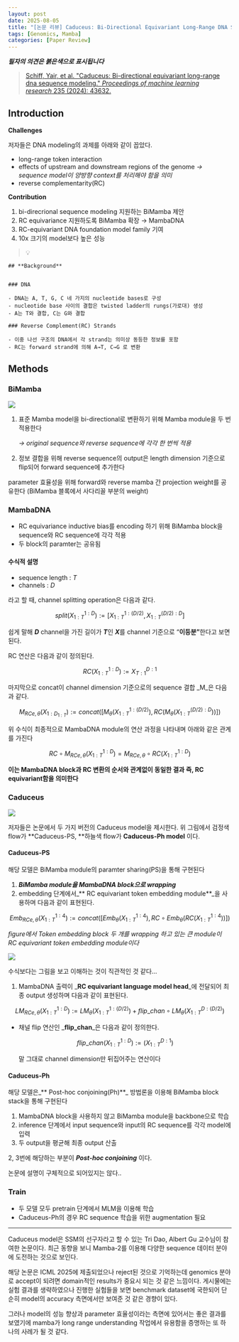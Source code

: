 ```yaml
---
layout: post
date: 2025-08-05
title: "[논문 리뷰] Caduceus: Bi-Directional Equivariant Long-Range DNA Sequence Modeling"
tags: [Genomics, Mamba]
categories: [Paper Review]
---
```


<span class="notion-red">_**필자의 의견은 붉은색으로 표시됩니다**_</span>


> [Schiff, Yair, et al. "Caduceus: Bi-directional equivariant long-range dna sequence modeling." ](https://pmc.ncbi.nlm.nih.gov/articles/PMC12189541/)[_Proceedings of machine learning research_](https://pmc.ncbi.nlm.nih.gov/articles/PMC12189541/)[ 235 (2024): 43632.](https://pmc.ncbi.nlm.nih.gov/articles/PMC12189541/)



## Introduction


**Challenges**


저자들은 DNA modeling의 과제를 아래와 같이 꼽았다.

- long-range token interaction
- effects of upstream and downstream regions of the genome 
_→ sequence model이 양방향 context를 처리해야 함을 의미_
- reverse complementarity(RC)

**Contribution**

1. bi-direcrional sequence modeling 지원하는 BiMamba 제안
1. RC equivariance 지원하도록 BiMamba 확장 → MambaDNA
1. RC-equivariant DNA foundation model family 기여
1. 10x 크기의 model보다 높은 성능

> 💡 


	## **Background**


	### DNA

	- DNA는 A, T, G, C 네 가지의 nucleotide bases로 구성
	- nucleotide base 사이의 결합은 twisted ladder의 rungs(가로대) 생성
	- A는 T와 결합, C는 G와 결합

	### Reverse Complement(RC) Strands

	- 이중 나선 구조의 DNA에서 각 strand는 의미상 동등한 정보를 포함
	- RC는 forward strand에 의해 A→T, C→G 로 변환


## Methods



### BiMamba


![](https://prod-files-secure.s3.us-west-2.amazonaws.com/542b861c-36a8-4051-84e5-8804b6728dba/2c247d59-7815-4980-99f0-8f0d21f445a7/image.png?X-Amz-Algorithm=AWS4-HMAC-SHA256&X-Amz-Content-Sha256=UNSIGNED-PAYLOAD&X-Amz-Credential=ASIAZI2LB466TJDZJGM7%2F20250913%2Fus-west-2%2Fs3%2Faws4_request&X-Amz-Date=20250913T040109Z&X-Amz-Expires=3600&X-Amz-Security-Token=IQoJb3JpZ2luX2VjEMP%2F%2F%2F%2F%2F%2F%2F%2F%2F%2FwEaCXVzLXdlc3QtMiJHMEUCIQDaqDNyroyAIOV9XcUjhncLy%2FPbg6NtuDF%2BDC6frsfWmwIgd0btrrng38eGaEd3O9k%2Bra5YTeDzQLke0qB78ft9CeUq%2FwMIPBAAGgw2Mzc0MjMxODM4MDUiDLnLG5F3lyuWf6f2LyrcA4AwCgwgY6HtFiMJ5J4fn3Ls6p3akWm%2Bm95BS8CKKvieujB5nxUibOATFE8DaX6w4PCwr%2FvgJZawTlB9RBf8dB0wtXDMR9%2FCLQ2TAK3S3fGcH0%2FpnOl6K3vm2Ac78VtkYW8h2nmwG%2Fgf1MsXjkHrUItqxqrxDFoe6hcl%2FOldLKz4Q%2BmJtNM6vd%2BLfJP0CkPgoDm9Qqlzf2DuojNWmcPv5nzT39zEDyuNdb9H7JoLe0FKRbV3WK%2BrMMbVeBLs8ywr1EeDy2NVlYa4PXlD1D2UYzbeGzOi4kqeGpAJscdJwLntyYeaWMI%2FDmldX5cPoD51Yl5RTvk%2BmI1Gi41i7AbEoqlIDqelZbcmBZ4Ml2Wo5aSybpVSv8ArrmEAAbSdjHLrHInSZWupiMiQ41EWCVDDoJ6PX7Ikvwre0sWJtHcWNId%2F%2FQ%2BrzoBsFPvEcXjxPcrNSJKJ%2Bp0rUtiZ%2BCTdENGOT8WJRwQGAcyi3kJ8LJrc0fp%2FMyPmcEaGez2uBeOR3CVc%2BismnxknSYbPovopN8FM4zwZ0XwcY%2BWwBGJ7UlPPp%2BF76J6D5OVal1Cwg%2BuOr76S%2FkB1AajJE%2BvM1FCwzD4e0hNzDNqS0XiHnXtvhrAT5na6mQi7rUgIavhIBZhpMKq%2Bk8YGOqUBZkP5tqBr1OSRzFecVAbWYF%2FWi%2BfvcihKl%2B4Oalam6TIV1z0VIKBIZej53SnP3rqyEGNzSJHhCpeDp8cRqnjVdI%2BFGmETJhKEvK8Qq1rWdlNmDOSG14CDQFC0mPAYp5zMoiHUpmngRFSx1eF%2FJyUqjLjN%2F%2FaSW5D%2BTxxNDC6q2wzl4HAKFtXhictoinjAdtHVnzo%2BzN2sP2Bjcw%2FhArecMqTw9uuw&X-Amz-Signature=5323a2819d3c61db80806508a4aacedbc4c4dacdaa67d215a169a0701c39b81e&X-Amz-SignedHeaders=host&x-amz-checksum-mode=ENABLED&x-id=GetObject)

1. 표준 Mamba model을 bi-directional로 변환하기 위해 Mamba module을 두 번 적용한다

	_→ original sequence와 reverse sequence에 각각 한 번씩 적용_

1. 정보 결합을 위해 reverse sequence의 output은 length dimension 기준으로 flip되어 forward sequence에 추가한다

parameter 효율성을 위해 forward와 reverse mamba 간 projection weight를 공유한다 (BiMamba 블록에서 사다리꼴 부분의 weight)



### MambaDNA

- RC equivariance inductive bias를 encoding 하기 위해 BiMamba block을 sequence와 RC sequence에 각각 적용
- 두 block의 paramter는 공유됨


#### 수식적 설명

- sequence length : _T_
- channels : _D_

라고 할 때,  channel splitting operation은 다음과 같다.


$$
split(X^{1:D}_{1:T}):=[X^{1:(D/2)}_{1:T},X^{(D/2):D}_{1:T}]
$$


<span class="notion-red">쉽게 말해 </span><span class="notion-red">_**D**_</span><span class="notion-red"> channel을 가진 길이가 </span><span class="notion-red">_**T**_</span><span class="notion-red">인 </span><span class="notion-red">_**X**_</span><span class="notion-red">를 channel 기준으로 “</span><span class="notion-red">**이등분”**</span><span class="notion-red">한다고 보면 된다.</span>


RC 연산은 다음과 같이 정의된다.


$$
RC(X^{1:D}_{1:T}):=X^{D:1}_{T:1}
$$


마지막으로 concat이 channel dimension 기준으로의 sequence 결합 _M_은 다음과 같다.


$$
M_{RCe,\theta}(X_{1:D_{1:T}}):=concat([M_{\theta}(X^{1:(D/2)}_{1:T}),RC(M_{\theta}(X^{(D/2):D}_{1:T}))])
$$


위 수식이 최종적으로 MambaDNA module의 연산 과정을 나타내며 아래와 같은 관계를 가진다


$$
RC\circ M_{RCe,\theta}(X^{1:D}_{1:T}) = M_{RCe,\theta} \circ RC(X^{1:D}_{1:T})
$$


**이는 MambaDNA block과 RC 변환의 순서와 관계없이 동일한 결과 즉, RC equivariant함을 의미한다**



### Caduceus


![](https://prod-files-secure.s3.us-west-2.amazonaws.com/542b861c-36a8-4051-84e5-8804b6728dba/f94a60d7-8145-473b-aef9-7c68d3ec604a/image.png?X-Amz-Algorithm=AWS4-HMAC-SHA256&X-Amz-Content-Sha256=UNSIGNED-PAYLOAD&X-Amz-Credential=ASIAZI2LB466TJDZJGM7%2F20250913%2Fus-west-2%2Fs3%2Faws4_request&X-Amz-Date=20250913T040109Z&X-Amz-Expires=3600&X-Amz-Security-Token=IQoJb3JpZ2luX2VjEMP%2F%2F%2F%2F%2F%2F%2F%2F%2F%2FwEaCXVzLXdlc3QtMiJHMEUCIQDaqDNyroyAIOV9XcUjhncLy%2FPbg6NtuDF%2BDC6frsfWmwIgd0btrrng38eGaEd3O9k%2Bra5YTeDzQLke0qB78ft9CeUq%2FwMIPBAAGgw2Mzc0MjMxODM4MDUiDLnLG5F3lyuWf6f2LyrcA4AwCgwgY6HtFiMJ5J4fn3Ls6p3akWm%2Bm95BS8CKKvieujB5nxUibOATFE8DaX6w4PCwr%2FvgJZawTlB9RBf8dB0wtXDMR9%2FCLQ2TAK3S3fGcH0%2FpnOl6K3vm2Ac78VtkYW8h2nmwG%2Fgf1MsXjkHrUItqxqrxDFoe6hcl%2FOldLKz4Q%2BmJtNM6vd%2BLfJP0CkPgoDm9Qqlzf2DuojNWmcPv5nzT39zEDyuNdb9H7JoLe0FKRbV3WK%2BrMMbVeBLs8ywr1EeDy2NVlYa4PXlD1D2UYzbeGzOi4kqeGpAJscdJwLntyYeaWMI%2FDmldX5cPoD51Yl5RTvk%2BmI1Gi41i7AbEoqlIDqelZbcmBZ4Ml2Wo5aSybpVSv8ArrmEAAbSdjHLrHInSZWupiMiQ41EWCVDDoJ6PX7Ikvwre0sWJtHcWNId%2F%2FQ%2BrzoBsFPvEcXjxPcrNSJKJ%2Bp0rUtiZ%2BCTdENGOT8WJRwQGAcyi3kJ8LJrc0fp%2FMyPmcEaGez2uBeOR3CVc%2BismnxknSYbPovopN8FM4zwZ0XwcY%2BWwBGJ7UlPPp%2BF76J6D5OVal1Cwg%2BuOr76S%2FkB1AajJE%2BvM1FCwzD4e0hNzDNqS0XiHnXtvhrAT5na6mQi7rUgIavhIBZhpMKq%2Bk8YGOqUBZkP5tqBr1OSRzFecVAbWYF%2FWi%2BfvcihKl%2B4Oalam6TIV1z0VIKBIZej53SnP3rqyEGNzSJHhCpeDp8cRqnjVdI%2BFGmETJhKEvK8Qq1rWdlNmDOSG14CDQFC0mPAYp5zMoiHUpmngRFSx1eF%2FJyUqjLjN%2F%2FaSW5D%2BTxxNDC6q2wzl4HAKFtXhictoinjAdtHVnzo%2BzN2sP2Bjcw%2FhArecMqTw9uuw&X-Amz-Signature=50e1a381eea6a1ebe2131291976cd0ae2fa7aaea0a8e06aedbb6941036c74be6&X-Amz-SignedHeaders=host&x-amz-checksum-mode=ENABLED&x-id=GetObject)


저자들은 논문에서 두 가지 버전의 Caduceus model을 제시한다. 위 그림에서 검정색 flow가 **Caduceus-PS, **하늘색 flow가 **Caduceus-Ph model** 이다.



#### Caduceus-PS


해당 모델은 BiMamba module의 paramter sharing(PS)을 통해 구현된다

1. _**BiMamba module을 MambaDNA block으로 wrapping**_
1. embedding 단계에서_** RC equivariant token embedding module**_을 사용하며 다음과 같이 표현된다.

$$
Emb_{RCe,\theta}(X^{1:4}_{1:T}):=concat([Emb_{\theta}(X^{1:4}_{1:T}),RC \circ Emb_{\theta}(RC(X^{1:4}_{1:T}))])
$$


_figure에서 Token embedding block 두 개를 wrapping 하고 있는 큰 module이 RC equivariant token embedding module이다_


![](https://prod-files-secure.s3.us-west-2.amazonaws.com/542b861c-36a8-4051-84e5-8804b6728dba/b175e4da-71eb-4e91-8c23-a06dabe673c9/image.png?X-Amz-Algorithm=AWS4-HMAC-SHA256&X-Amz-Content-Sha256=UNSIGNED-PAYLOAD&X-Amz-Credential=ASIAZI2LB466TJDZJGM7%2F20250913%2Fus-west-2%2Fs3%2Faws4_request&X-Amz-Date=20250913T040109Z&X-Amz-Expires=3600&X-Amz-Security-Token=IQoJb3JpZ2luX2VjEMP%2F%2F%2F%2F%2F%2F%2F%2F%2F%2FwEaCXVzLXdlc3QtMiJHMEUCIQDaqDNyroyAIOV9XcUjhncLy%2FPbg6NtuDF%2BDC6frsfWmwIgd0btrrng38eGaEd3O9k%2Bra5YTeDzQLke0qB78ft9CeUq%2FwMIPBAAGgw2Mzc0MjMxODM4MDUiDLnLG5F3lyuWf6f2LyrcA4AwCgwgY6HtFiMJ5J4fn3Ls6p3akWm%2Bm95BS8CKKvieujB5nxUibOATFE8DaX6w4PCwr%2FvgJZawTlB9RBf8dB0wtXDMR9%2FCLQ2TAK3S3fGcH0%2FpnOl6K3vm2Ac78VtkYW8h2nmwG%2Fgf1MsXjkHrUItqxqrxDFoe6hcl%2FOldLKz4Q%2BmJtNM6vd%2BLfJP0CkPgoDm9Qqlzf2DuojNWmcPv5nzT39zEDyuNdb9H7JoLe0FKRbV3WK%2BrMMbVeBLs8ywr1EeDy2NVlYa4PXlD1D2UYzbeGzOi4kqeGpAJscdJwLntyYeaWMI%2FDmldX5cPoD51Yl5RTvk%2BmI1Gi41i7AbEoqlIDqelZbcmBZ4Ml2Wo5aSybpVSv8ArrmEAAbSdjHLrHInSZWupiMiQ41EWCVDDoJ6PX7Ikvwre0sWJtHcWNId%2F%2FQ%2BrzoBsFPvEcXjxPcrNSJKJ%2Bp0rUtiZ%2BCTdENGOT8WJRwQGAcyi3kJ8LJrc0fp%2FMyPmcEaGez2uBeOR3CVc%2BismnxknSYbPovopN8FM4zwZ0XwcY%2BWwBGJ7UlPPp%2BF76J6D5OVal1Cwg%2BuOr76S%2FkB1AajJE%2BvM1FCwzD4e0hNzDNqS0XiHnXtvhrAT5na6mQi7rUgIavhIBZhpMKq%2Bk8YGOqUBZkP5tqBr1OSRzFecVAbWYF%2FWi%2BfvcihKl%2B4Oalam6TIV1z0VIKBIZej53SnP3rqyEGNzSJHhCpeDp8cRqnjVdI%2BFGmETJhKEvK8Qq1rWdlNmDOSG14CDQFC0mPAYp5zMoiHUpmngRFSx1eF%2FJyUqjLjN%2F%2FaSW5D%2BTxxNDC6q2wzl4HAKFtXhictoinjAdtHVnzo%2BzN2sP2Bjcw%2FhArecMqTw9uuw&X-Amz-Signature=c86fde915ea9ceb1897ee0ad3efc221542b1f12e9042728b115392a0707f3933&X-Amz-SignedHeaders=host&x-amz-checksum-mode=ENABLED&x-id=GetObject)


<span class="notion-red">수식보다는 그림을 보고 이해하는 것이 직관적인 것 같다…</span>

1. MambaDNA 출력이 _**RC equivariant language model head**_에 전달되어 최종 output 생성하며 다음과 같이 표현된다.

$$
LM_{RCe,\theta}(X^{1:D}_{1:T}):= LM_{\theta}(X^{1:(D/2)}_{1:T})+flip\_chan\circ LM_{\theta}(X^{D:(D/2)}_{1:T})
$$

- 채널 flip 연산인 _**flip\_chan**_은 다음과 같이 정의한다.

	$$
	flip\_chan(X^{1:D}_{1:T}):=(X^{D:1}_{1:T})
	$$


	말 그대로 channel dimension만 뒤집어주는 연산이다



#### Caduceus-Ph


해당 모델은_** Post-hoc conjoining(Ph)**_ 방법론을 이용해 BiMamba block stack을 통해 구현된다

1. MambaDNA block을 사용하지 않고 BiMamba module을 backbone으로 학습
1. inference 단계에서 input sequence와 input의 RC sequence를 각각 model에 입력
1. 두 output을 평균해 최종 output 산출

2, 3번에 해당하는 부분이 _**Post-hoc conjoining**_ 이다.


<span class="notion-red">논문에 설명이 구체적으로 되어있지는 않다..</span>



### Train

- 두 모델 모두 pretrain 단계에서 MLM을 이용해 학습
- Caduceus-Ph의 경우 RC sequence 학습을 위한 augmentation 필요

---


<span class="notion-red">Caduceus model은 SSM의 선구자라고 할 수 있는 Tri Dao, Albert Gu 교수님이 참여한 논문이다. 최근 동향을 보니 Mamba-2를 이용해 다양한 sequence 데이터 분야에 도전하는 것으로 보인다.</span>


<span class="notion-red">해당 논문은 ICML 2025에 제출되었으나 reject된 것으로 기억하는데 genomics 분야로 accept이 되려면 domain적인 results가 중요시 되는 것 같은 느낌이다. 게시물에는 실험 결과를 생략하였으나 진행한 실험들을 보면 benchmark dataset에 국한되어 단순히 model의 accuracy 측면에서만 보여준 것 같은 경향이 있다.</span>


<span class="notion-red">그러나 model의 성능 향상과 parameter 효율성이라는 측면에 있어서는 좋은 결과를 보였기에 mamba가 long range understanding 작업에서 유용함을 증명하는 또 하나의 사례가 될 것 같다.</span>

